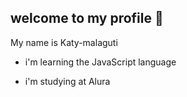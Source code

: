 ## welcome to my profile 👋 


My name is Katy-malaguti

 -  i'm learning the JavaScript language
  
-   i'm studying at Alura
